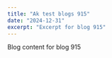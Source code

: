 ```yaml
---
title: "Ak test blogs 915"
date: "2024-12-31"
excerpt: "Excerpt for blog 915"
---
```


Blog content for blog 915